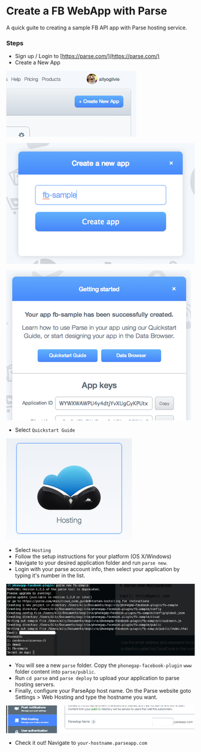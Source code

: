 # Create a FB WebApp with Parse

A quick guite to creating a sample FB API app with Parse hosting service.

### Steps

- Sign up / Login to [https://parse.com/](https://parse.com/)
- Create a New App

![image](create_new_app.png)

![image](fb_sample.png)

![image](getting_started.png)

- Select `Quickstart Guide`

![image](hosting.png)

- Select `Hosting`
- Follow the setup instructions for your platform (OS X/Windows)
- Navigate to your desired application folder and run `parse new`.
- Login with your parse account info, then select your application by typing it's number in the list.

![image](parse_new.png)

- You will see a new `parse` folder. Copy the `phonegap-facebook-plugin` `www` folder content into `parse/public`.
- Run `cd parse` and `parse deploy` to upload your application to parse hosting servers.
- Finally, configure your ParseApp host name. On the Parse website goto Settings > Web Hosting and type the hostname you want.

![image](add_hostname.png)

- Check it out! Navigate to `your-hostname.parseapp.com`

